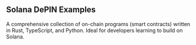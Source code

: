 ## Solana DePIN Examples
A comprehensive collection of on-chain programs (smart contracts) written in Rust, TypeScript, and Python. Ideal for developers learning to build on Solana.
